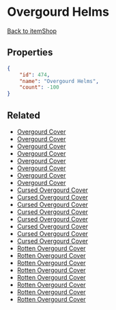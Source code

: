 # Overgourd Helms

<no description available>

[Back to itemShop](../item-shops.md)

## Properties

```json
{
    "id": 474,
    "name": "Overgourd Helms",
    "count": -100
}
```

## Related

- [Overgourd Cover](../items/14850-overgourd-cover.md)
- [Overgourd Cover](../items/14851-overgourd-cover.md)
- [Overgourd Cover](../items/14852-overgourd-cover.md)
- [Overgourd Cover](../items/14853-overgourd-cover.md)
- [Overgourd Cover](../items/14854-overgourd-cover.md)
- [Overgourd Cover](../items/14855-overgourd-cover.md)
- [Overgourd Cover](../items/14856-overgourd-cover.md)
- [Overgourd Cover](../items/14857-overgourd-cover.md)
- [Cursed Overgourd Cover](../items/14858-cursed-overgourd-cover.md)
- [Cursed Overgourd Cover](../items/14859-cursed-overgourd-cover.md)
- [Cursed Overgourd Cover](../items/14860-cursed-overgourd-cover.md)
- [Cursed Overgourd Cover](../items/14861-cursed-overgourd-cover.md)
- [Cursed Overgourd Cover](../items/14862-cursed-overgourd-cover.md)
- [Cursed Overgourd Cover](../items/14863-cursed-overgourd-cover.md)
- [Cursed Overgourd Cover](../items/14864-cursed-overgourd-cover.md)
- [Cursed Overgourd Cover](../items/14865-cursed-overgourd-cover.md)
- [Rotten Overgourd Cover](../items/14866-rotten-overgourd-cover.md)
- [Rotten Overgourd Cover](../items/14867-rotten-overgourd-cover.md)
- [Rotten Overgourd Cover](../items/14868-rotten-overgourd-cover.md)
- [Rotten Overgourd Cover](../items/14869-rotten-overgourd-cover.md)
- [Rotten Overgourd Cover](../items/14870-rotten-overgourd-cover.md)
- [Rotten Overgourd Cover](../items/14871-rotten-overgourd-cover.md)
- [Rotten Overgourd Cover](../items/14872-rotten-overgourd-cover.md)
- [Rotten Overgourd Cover](../items/14873-rotten-overgourd-cover.md)

